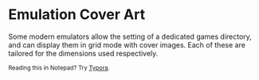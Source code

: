 # Emulation Cover Art

Some modern emulators allow the setting of a dedicated games directory, and can display them in grid mode with cover images. Each of these are tailored for the dimensions used respectively.

<sup>Reading this in Notepad? Try [Typora](https://typora.io/).</sup>